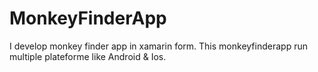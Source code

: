 # MonkeyFinderApp
I develop monkey finder app in xamarin form.
This monkeyfinderapp run multiple plateforme like Android & Ios.
